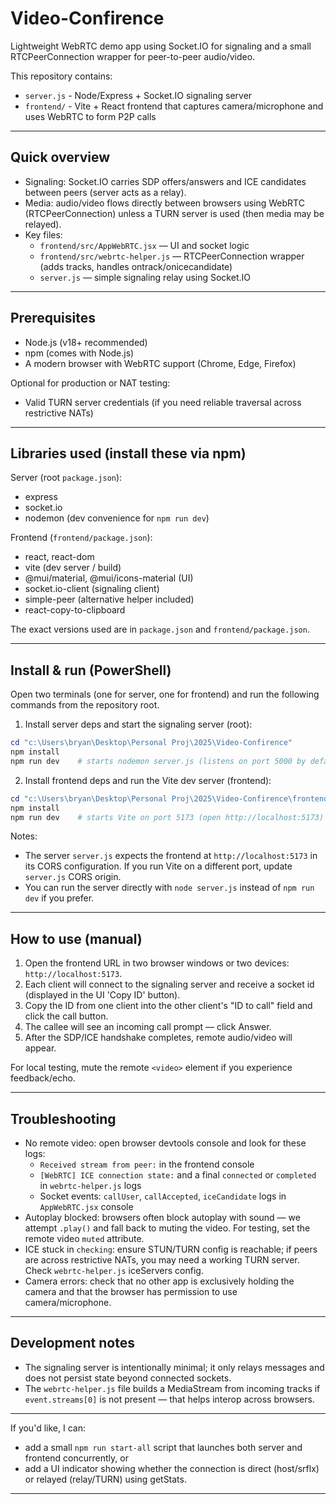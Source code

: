 # Video-Confirence

Lightweight WebRTC demo app using Socket.IO for signaling and a small RTCPeerConnection wrapper for peer-to-peer audio/video.

This repository contains:

- `server.js` - Node/Express + Socket.IO signaling server
- `frontend/` - Vite + React frontend that captures camera/microphone and uses WebRTC to form P2P calls

---

## Quick overview

- Signaling: Socket.IO carries SDP offers/answers and ICE candidates between peers (server acts as a relay).
- Media: audio/video flows directly between browsers using WebRTC (RTCPeerConnection) unless a TURN server is used (then media may be relayed).
- Key files:
  - `frontend/src/AppWebRTC.jsx` — UI and socket logic
  - `frontend/src/webrtc-helper.js` — RTCPeerConnection wrapper (adds tracks, handles ontrack/onicecandidate)
  - `server.js` — simple signaling relay using Socket.IO

---

## Prerequisites

- Node.js (v18+ recommended)
- npm (comes with Node.js)
- A modern browser with WebRTC support (Chrome, Edge, Firefox)

Optional for production or NAT testing:

- Valid TURN server credentials (if you need reliable traversal across restrictive NATs)

---

## Libraries used (install these via npm)

Server (root `package.json`):

- express
- socket.io
- nodemon (dev convenience for `npm run dev`)

Frontend (`frontend/package.json`):

- react, react-dom
- vite (dev server / build)
- @mui/material, @mui/icons-material (UI)
- socket.io-client (signaling client)
- simple-peer (alternative helper included)
- react-copy-to-clipboard

The exact versions used are in `package.json` and `frontend/package.json`.

---

## Install & run (PowerShell)

Open two terminals (one for server, one for frontend) and run the following commands from the repository root.

1. Install server deps and start the signaling server (root):

```powershell
cd "c:\Users\bryan\Desktop\Personal Proj\2025\Video-Confirence"
npm install
npm run dev    # starts nodemon server.js (listens on port 5000 by default)
```

2. Install frontend deps and run the Vite dev server (frontend):

```powershell
cd "c:\Users\bryan\Desktop\Personal Proj\2025\Video-Confirence\frontend"
npm install
npm run dev    # starts Vite on port 5173 (open http://localhost:5173)
```

Notes:

- The server `server.js` expects the frontend at `http://localhost:5173` in its CORS configuration. If you run Vite on a different port, update `server.js` CORS origin.
- You can run the server directly with `node server.js` instead of `npm run dev` if you prefer.

---

## How to use (manual)

1. Open the frontend URL in two browser windows or two devices: `http://localhost:5173`.
2. Each client will connect to the signaling server and receive a socket id (displayed in the UI 'Copy ID' button).
3. Copy the ID from one client into the other client's "ID to call" field and click the call button.
4. The callee will see an incoming call prompt — click Answer.
5. After the SDP/ICE handshake completes, remote audio/video will appear.

For local testing, mute the remote `<video>` element if you experience feedback/echo.

---

## Troubleshooting

- No remote video: open browser devtools console and look for these logs:
  - `Received stream from peer:` in the frontend console
  - `[WebRTC] ICE connection state:` and a final `connected` or `completed` in `webrtc-helper.js` logs
  - Socket events: `callUser`, `callAccepted`, `iceCandidate` logs in `AppWebRTC.jsx` console
- Autoplay blocked: browsers often block autoplay with sound — we attempt `.play()` and fall back to muting the video. For testing, set the remote video `muted` attribute.
- ICE stuck in `checking`: ensure STUN/TURN config is reachable; if peers are across restrictive NATs, you may need a working TURN server. Check `webrtc-helper.js` iceServers config.
- Camera errors: check that no other app is exclusively holding the camera and that the browser has permission to use camera/microphone.

---

## Development notes

- The signaling server is intentionally minimal; it only relays messages and does not persist state beyond connected sockets.
- The `webrtc-helper.js` file builds a MediaStream from incoming tracks if `event.streams[0]` is not present — that helps interop across browsers.

---

If you'd like, I can:

- add a small `npm run start-all` script that launches both server and frontend concurrently, or
- add a UI indicator showing whether the connection is direct (host/srflx) or relayed (relay/TURN) using getStats.

---
